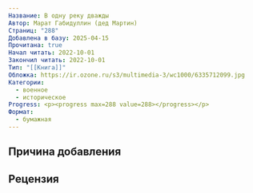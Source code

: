 ```yaml
---
Название: В одну реку дважды
Автор: Марат Габидуллин (дед Мартин)
Страниц: "288"
Добавлена в базу: 2025-04-15
Прочитана: true
Начал читать: 2022-10-01
Закончил читать: 2022-10-01
Тип: "[[Книга]]"
Обложка: https://ir.ozone.ru/s3/multimedia-3/wc1000/6335712099.jpg
Категории:
  - военное
  - историческое
Progress: <p><progress max=288 value=288></progress></p>
Формат:
  - бумажная
---
```

## Причина добавления


## Рецензия
